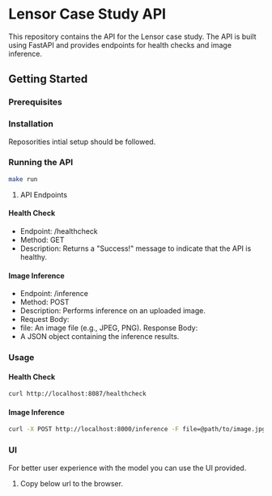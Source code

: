 # Lensor Case Study API

This repository contains the API for the Lensor case study. The API is built using FastAPI and provides endpoints for health checks and image inference.

## Getting Started

### Prerequisites

### Installation

Reposorities intial setup should be followed.

### Running the API

```sh
make run
```

1. API Endpoints

#### Health Check

- Endpoint: /healthcheck
- Method: GET
- Description: Returns a "Success!" message to indicate that the API is healthy.

#### Image Inference

- Endpoint: /inference
- Method: POST
- Description: Performs inference on an uploaded image.
- Request Body:
- file: An image file (e.g., JPEG, PNG).
  Response Body:
- A JSON object containing the inference results.

### Usage

#### Health Check

```sh
curl http://localhost:8087/healthcheck
```

#### Image Inference

```sh
curl -X POST http://localhost:8000/inference -F file=@path/to/image.jpg
```

### UI

For better user experience with the model you can use the UI provided.

1. Copy below url to the browser.

```sh

```
